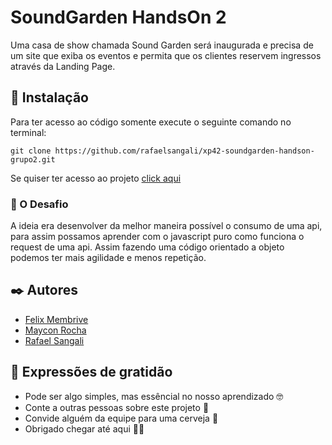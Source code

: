 # SoundGarden HandsOn 2

Uma casa de show chamada Sound Garden será inaugurada e precisa de um site que
exiba os eventos e permita que os clientes reservem ingressos através da Landing Page.

## 🔧 Instalação

Para ter acesso ao código somente execute o seguinte comando no terminal:

```
git clone https://github.com/rafaelsangali/xp42-soundgarden-handson-grupo2.git
```
Se quiser ter acesso ao projeto [click aqui](https://rafaelsangali.github.io/xp42-soundgarden-handson-grupo2/)


### 🔩 O Desafio

A ideia era desenvolver da melhor maneira possível o consumo de uma api, para assim possamos aprender com o javascript puro como funciona o request de uma api. Assim fazendo uma código orientado a objeto podemos ter mais agilidade e menos repetição.
 

## ✒️ Autores

* [Felix Membrive](https://github.com/FelixMembrive)
* [Maycon Rocha](https://github.com/minrocha)
* [Rafael Sangali](https://github.com/rafaelsangali)


## 🎁 Expressões de gratidão

* Pode ser algo simples, mas essêncial no nosso aprendizado 🤓
* Conte a outras pessoas sobre este projeto 📢
* Convide alguém da equipe para uma cerveja 🍺 
* Obrigado chegar até aqui 🤜🤛

